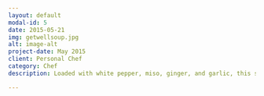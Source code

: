```yaml
---
layout: default
modal-id: 5
date: 2015-05-21
img: getwellsoup.jpg
alt: image-alt
project-date: May 2015
client: Personal Chef
category: Chef
description: Loaded with white pepper, miso, ginger, and garlic, this soup will have you bouncing back from any kind of ailment.

---
```


